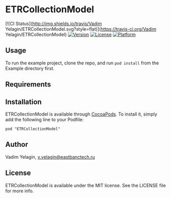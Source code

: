 # ETRCollectionModel

[![CI Status](http://img.shields.io/travis/Vadim Yelagin/ETRCollectionModel.svg?style=flat)](https://travis-ci.org/Vadim Yelagin/ETRCollectionModel)
[![Version](https://img.shields.io/cocoapods/v/ETRCollectionModel.svg?style=flat)](http://cocoadocs.org/docsets/ETRCollectionModel)
[![License](https://img.shields.io/cocoapods/l/ETRCollectionModel.svg?style=flat)](http://cocoadocs.org/docsets/ETRCollectionModel)
[![Platform](https://img.shields.io/cocoapods/p/ETRCollectionModel.svg?style=flat)](http://cocoadocs.org/docsets/ETRCollectionModel)

## Usage

To run the example project, clone the repo, and run `pod install` from the Example directory first.

## Requirements

## Installation

ETRCollectionModel is available through [CocoaPods](http://cocoapods.org). To install
it, simply add the following line to your Podfile:

    pod "ETRCollectionModel"

## Author

Vadim Yelagin, v.yelagin@eastbanctech.ru

## License

ETRCollectionModel is available under the MIT license. See the LICENSE file for more info.

